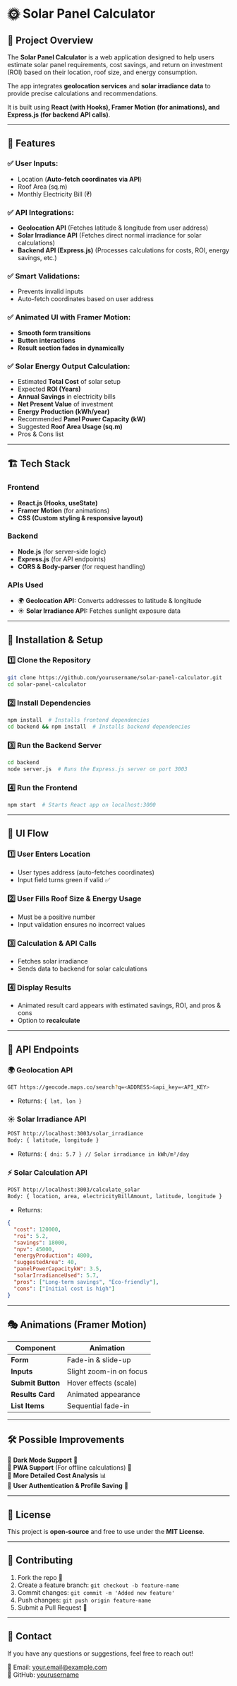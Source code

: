 # 🌞 Solar Panel Calculator

## 📌 Project Overview
The **Solar Panel Calculator** is a web application designed to help users estimate solar panel requirements, cost savings, and return on investment (ROI) based on their location, roof size, and energy consumption.

The app integrates **geolocation services** and **solar irradiance data** to provide precise calculations and recommendations.

It is built using **React (with Hooks), Framer Motion (for animations), and Express.js (for backend API calls)**.

---
## 🚀 Features
### ✅ User Inputs:
- Location (**Auto-fetch coordinates via API**)
- Roof Area (sq.m)
- Monthly Electricity Bill (₹)

### ✅ API Integrations:
- **Geolocation API** (Fetches latitude & longitude from user address)
- **Solar Irradiance API** (Fetches direct normal irradiance for solar calculations)
- **Backend API (Express.js)** (Processes calculations for costs, ROI, energy savings, etc.)

### ✅ Smart Validations:
- Prevents invalid inputs
- Auto-fetch coordinates based on user address

### ✅ Animated UI with Framer Motion:
- **Smooth form transitions**
- **Button interactions**
- **Result section fades in dynamically**

### ✅ Solar Energy Output Calculation:
- Estimated **Total Cost** of solar setup
- Expected **ROI (Years)**
- **Annual Savings** in electricity bills
- **Net Present Value** of investment
- **Energy Production (kWh/year)**
- Recommended **Panel Power Capacity (kW)**
- Suggested **Roof Area Usage (sq.m)**
- Pros & Cons list

---
## 🏗️ Tech Stack
### **Frontend**
- **React.js (Hooks, useState)**
- **Framer Motion** (for animations)
- **CSS (Custom styling & responsive layout)**

### **Backend**
- **Node.js** (for server-side logic)
- **Express.js** (for API endpoints)
- **CORS & Body-parser** (for request handling)

### **APIs Used**
- 🌍 **Geolocation API:** Converts addresses to latitude & longitude
- ☀️ **Solar Irradiance API:** Fetches sunlight exposure data

---
## 🔧 Installation & Setup

### 1️⃣ **Clone the Repository**
```sh
git clone https://github.com/yourusername/solar-panel-calculator.git
cd solar-panel-calculator
```

### 2️⃣ **Install Dependencies**
```sh
npm install  # Installs frontend dependencies
cd backend && npm install  # Installs backend dependencies
```

### 3️⃣ **Run the Backend Server**
```sh
cd backend
node server.js  # Runs the Express.js server on port 3003
```

### 4️⃣ **Run the Frontend**
```sh
npm start  # Starts React app on localhost:3000
```

---
## 🎨 UI Flow
### **1️⃣ User Enters Location**
- User types address (auto-fetches coordinates)
- Input field turns green if valid ✅

### **2️⃣ User Fills Roof Size & Energy Usage**
- Must be a positive number
- Input validation ensures no incorrect values

### **3️⃣ Calculation & API Calls**
- Fetches solar irradiance
- Sends data to backend for solar calculations

### **4️⃣ Display Results**
- Animated result card appears with estimated savings, ROI, and pros & cons
- Option to **recalculate**

---
## 📡 API Endpoints
### 🌍 **Geolocation API**
```sh
GET https://geocode.maps.co/search?q=<ADDRESS>&api_key=<API_KEY>
```
- Returns: `{ lat, lon }`

### ☀️ **Solar Irradiance API**
```sh
POST http://localhost:3003/solar_irradiance
Body: { latitude, longitude }
```
- Returns: `{ dni: 5.7 } // Solar irradiance in kWh/m²/day`

### ⚡ **Solar Calculation API**
```sh
POST http://localhost:3003/calculate_solar
Body: { location, area, electricityBillAmount, latitude, longitude }
```
- Returns:
```json
{
  "cost": 120000,
  "roi": 5.2,
  "savings": 18000,
  "npv": 45000,
  "energyProduction": 4800,
  "suggestedArea": 40,
  "panelPowerCapacitykW": 3.5,
  "solarIrradianceUsed": 5.7,
  "pros": ["Long-term savings", "Eco-friendly"],
  "cons": ["Initial cost is high"]
}
```

---
## 🎭 Animations (Framer Motion)
| Component | Animation |
|-----------|-----------|
| **Form** | Fade-in & slide-up |
| **Inputs** | Slight zoom-in on focus |
| **Submit Button** | Hover effects (scale) |
| **Results Card** | Animated appearance |
| **List Items** | Sequential fade-in |

---
## 🛠️ Possible Improvements
🔹 **Dark Mode Support** 🌙  
🔹 **PWA Support** (For offline calculations) 📱  
🔹 **More Detailed Cost Analysis** 📊  
🔹 **User Authentication & Profile Saving** 🔐  

---
## 📜 License
This project is **open-source** and free to use under the **MIT License**.

---
## 🤝 Contributing
1. Fork the repo 🍴
2. Create a feature branch: `git checkout -b feature-name`
3. Commit changes: `git commit -m 'Added new feature'`
4. Push changes: `git push origin feature-name`
5. Submit a Pull Request 📌

---
## 📩 Contact
If you have any questions or suggestions, feel free to reach out!

📧 Email: your.email@example.com  
📌 GitHub: [yourusername](https://github.com/yourusername)  

